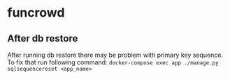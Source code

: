 # funcrowd

## After db restore
After running db restore there may be problem with primary key sequence.
To fix that run following command:
`docker-compose exec app ./manage.py sqlsequencereset <app_name>`

